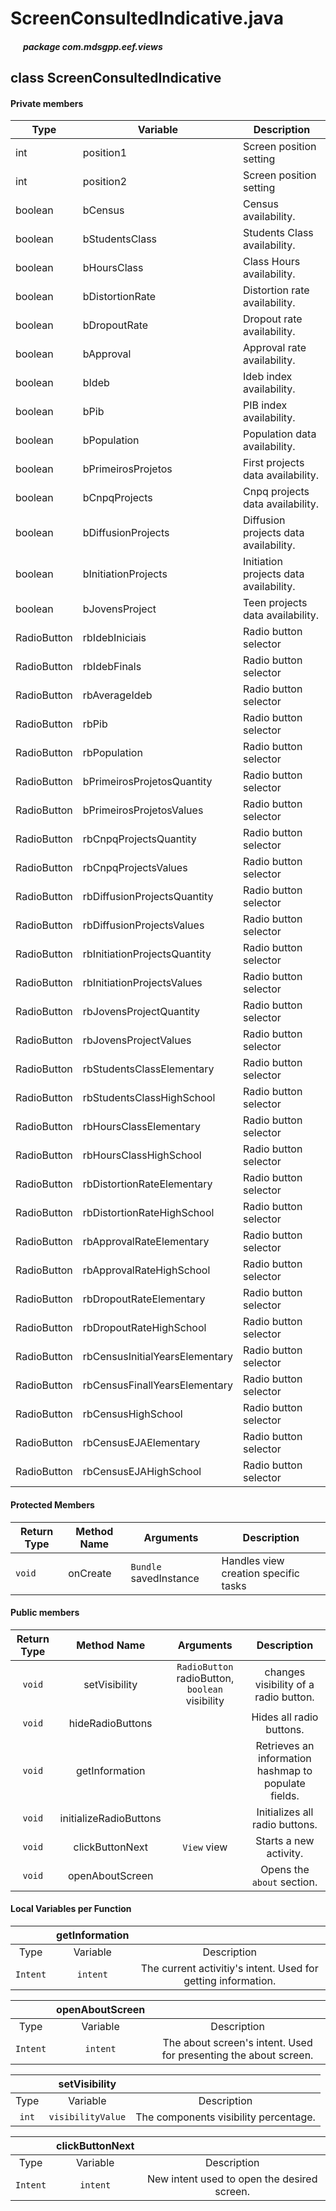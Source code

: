 # ScreenConsultedIndicative.java

##### &nbsp;&nbsp;&nbsp;&nbsp;&nbsp;&nbsp;package com.mdsgpp.eef.views

## class ScreenConsultedIndicative

#### Private members

| Type     | Variable                     | Description                     |
|----------|------------------------------|---------------------------------|
| int | position1 | Screen position setting |
| int | position2 | Screen position setting |
| boolean | bCensus | Census availability. |
| boolean | bStudentsClass | Students Class availability. |
| boolean | bHoursClass | Class Hours availability. |
| boolean | bDistortionRate | Distortion rate availability. |
| boolean | bDropoutRate | Dropout rate availability. |
| boolean | bApproval | Approval rate availability. |
| boolean | bIdeb | Ideb index availability. |
| boolean | bPib | PIB index availability. |
| boolean | bPopulation | Population data availability. |
| boolean | bPrimeirosProjetos | First projects data availability. |
| boolean | bCnpqProjects | Cnpq projects data availability. |
| boolean | bDiffusionProjects | Diffusion projects data availability. |
| boolean | bInitiationProjects | Initiation projects data availability. |
| boolean | bJovensProject | Teen projects data availability. |
| RadioButton | rbIdebIniciais | Radio button selector |
| RadioButton | rbIdebFinals | Radio button selector |
| RadioButton | rbAverageIdeb | Radio button selector |
| RadioButton | rbPib | Radio button selector |
| RadioButton | rbPopulation |  Radio button selector |
| RadioButton | bPrimeirosProjetosQuantity| 	 Radio button selector |
| RadioButton | bPrimeirosProjetosValues| Radio button selector |
| RadioButton | rbCnpqProjectsQuantity| Radio button selector |
| RadioButton | rbCnpqProjectsValues| Radio button selector |
| RadioButton | rbDiffusionProjectsQuantity| Radio button selector |
| RadioButton | rbDiffusionProjectsValues| Radio button selector |
| RadioButton | rbInitiationProjectsQuantity| Radio button selector |
| RadioButton | rbInitiationProjectsValues| Radio button selector |
| RadioButton | rbJovensProjectQuantity| Radio button selector |
| RadioButton | rbJovensProjectValues| Radio button selector |
| RadioButton | rbStudentsClassElementary| Radio button selector |
| RadioButton | rbStudentsClassHighSchool| Radio button selector |
| RadioButton | rbHoursClassElementary| Radio button selector |
| RadioButton | rbHoursClassHighSchool| Radio button selector |
| RadioButton | rbDistortionRateElementary| Radio button selector |
| RadioButton | rbDistortionRateHighSchool| Radio button selector |
| RadioButton | rbApprovalRateElementary| Radio button selector |
| RadioButton | rbApprovalRateHighSchool| Radio button selector |
| RadioButton | rbDropoutRateElementary| Radio button selector |
| RadioButton | rbDropoutRateHighSchool| Radio button selector |
| RadioButton | rbCensusInitialYearsElementary| Radio button selector |
| RadioButton | rbCensusFinallYearsElementary| Radio button selector |
| RadioButton | rbCensusHighSchool| Radio button selector |
| RadioButton | rbCensusEJAElementary| Radio button selector |
| RadioButton | rbCensusEJAHighSchool| Radio button selector |

#### Protected Members

| Return Type | Method Name |   Arguments   |   Description     |
|-------------|-------------|---------------|-------------------|
|   `void`    | onCreate | `Bundle` savedInstance | Handles view creation specific tasks |

#### Public members

| Return Type | Method Name | Arguments | Description |
|:-----------:|:-----------:|:---------:|:-----------:|
|  `void`  |  setVisibility   | `RadioButton` radioButton, `boolean` visibility | changes visibility of a radio button. |
|  `void`  |  hideRadioButtons   |  | Hides all radio buttons. |
| `void` | getInformation | | Retrieves an information hashmap to populate fields. |
| `void` | initializeRadioButtons |  | Initializes all radio buttons. |
| `void` | clickButtonNext | `View` view | Starts a new activity. |
| `void` | openAboutScreen |  | Opens the `about` section. |

#### Local Variables per Function

|          |          getInformation         |                                                   |
|:--------:|:-------------------------:|:-------------------------------------------------:|
|   Type   |          Variable         |                    Description                    |
| `Intent` |  `intent` | The current activitiy's intent. Used for getting information.  |

|          |      openAboutScreen      |                                                   |
|:--------:|:-------------------------:|:-------------------------------------------------:|
|   Type   |          Variable         |                    Description                    |
| `Intent` |  `intent` | The about screen's intent. Used for presenting the about screen.  |

|          | setVisibility |                                                   |
|:--------:|:-------------------------:|:-------------------------------------------------:|
|   Type   |          Variable         |                    Description                    |
| `int` |  `visibilityValue` | The components visibility percentage.  |

|          | clickButtonNext |                                                   |
|:--------:|:-------------------------:|:-------------------------------------------------:|
|   Type   |          Variable         |                    Description                    |
| `Intent` |  `intent` | New intent used to open the desired screen.  |